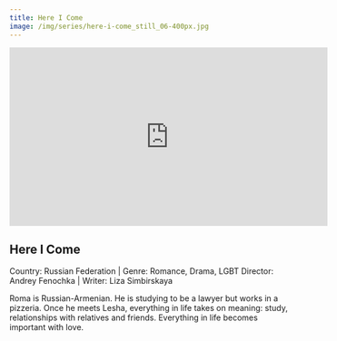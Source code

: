 ```yaml
---
title: Here I Come
image: /img/series/here-i-come_still_06-400px.jpg
---
```

<iframe width="560" height="315" src="https://youtu.be/HyLl9qvSZrM" frameborder="0" allow="accelerometer; autoplay; encrypted-media; gyroscope; picture-in-picture" allowfullscreen></iframe>

## Here I Come
Country: Russian Federation | Genre: Romance, Drama, LGBT
Director: Andrey Fenochka | Writer: Liza Simbirskaya

Roma is Russian-Armenian. He is studying to be a lawyer but works in a pizzeria. Once he meets Lesha, everything in life takes on meaning: study, relationships with relatives and friends. Everything in life becomes important with love.